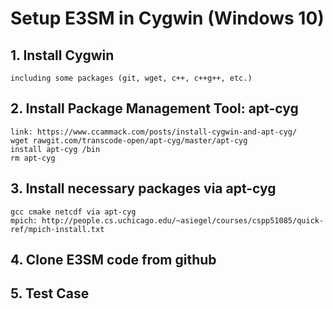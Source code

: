
# Setup E3SM in Cygwin (Windows 10)

## 1. Install Cygwin
    including some packages (git, wget, c++, c++g++, etc.)
    
## 2. Install Package Management Tool: apt-cyg
    link: https://www.ccammack.com/posts/install-cygwin-and-apt-cyg/
    wget rawgit.com/transcode-open/apt-cyg/master/apt-cyg
    install apt-cyg /bin
    rm apt-cyg

## 3. Install necessary packages via apt-cyg
    gcc cmake netcdf via apt-cyg
    mpich: http://people.cs.uchicago.edu/~asiegel/courses/cspp51085/quick-ref/mpich-install.txt
 
## 4. Clone E3SM code from github

## 5. Test Case
